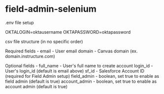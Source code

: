 # field-admin-selenium

.env file setup

OKTALOGIN=oktausername
OKTAPASSWORD=oktapassword

csv file structure (in no specific order)

Required fields -
email - User email
domain - Canvas domain (ex. domain.instructure.com)

Optional fields -
full_name - User's full name to create account
login_id - User's login_id (default is email above)
sf_id - Salesforce Account ID (required for Field Admin setup)
field_admin - boolean, set true to enable as field admin (default is true)
account_admin - boolean, set true to enable as account admin (default is true)
